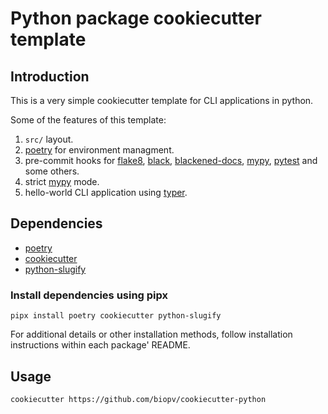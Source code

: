 # Python package cookiecutter template

## Introduction
This is a very simple cookiecutter template for CLI applications in python.

Some of the features of this template:

1) ```src/``` layout.
2) [poetry](https://github.com/python-poetry/poetry) for environment managment.
3) pre-commit hooks for
[flake8](https://flake8.pycqa.org/en/latest/),
[black](https://github.com/psf/black),
[blackened-docs](https://github.com/asottile/blacken-docs),
[mypy](http://mypy-lang.org/),
[pytest](https://docs.pytest.org/en/7.1.x/) and some others.
5) strict [mypy](http://mypy-lang.org/) mode.
6) hello-world CLI application using [typer](https://typer.tiangolo.com/tutorial/commands/callback/).

## Dependencies

  - [poetry](https://github.com/python-poetry/poetry)
  - [cookiecutter](https://github.com/cookiecutter/cookiecutter)
  - [python-slugify](https://github.com/un33k/python-slugify)

### Install dependencies using pipx

```pipx install poetry cookiecutter python-slugify```

For additional details or other installation methods, follow installation instructions within each package' README.

## Usage

```cookiecutter https://github.com/biopv/cookiecutter-python```

###

